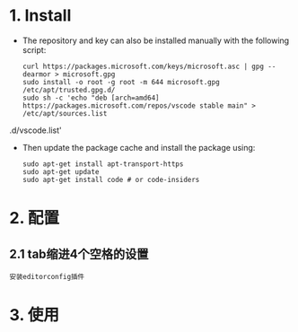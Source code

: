 
# 1. Install 
 - The repository and key can also be installed manually with the following script:
	```
    curl https://packages.microsoft.com/keys/microsoft.asc | gpg --dearmor > microsoft.gpg
    sudo install -o root -g root -m 644 microsoft.gpg /etc/apt/trusted.gpg.d/
    sudo sh -c 'echo "deb [arch=amd64] https://packages.microsoft.com/repos/vscode stable main" > /etc/apt/sources.list
    ```
.d/vscode.list'

 - Then update the package cache and install the package using:
	```
    sudo apt-get install apt-transport-https
    sudo apt-get update
    sudo apt-get install code # or code-insiders
    ```
# 2. 配置
## 2.1 tab缩进4个空格的设置

    安装editorconfig插件
    
# 3. 使用    



<!--stackedit_data:
eyJoaXN0b3J5IjpbLTE3OTY1NzM1NjMsLTE3MjMzMTc1MzIsMj
Y3MDU4MDAzLDYxMjM0MzUzMSwtNTk4ODc1MDMyLDczMDk5ODEx
Nl19
-->